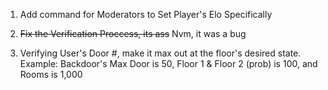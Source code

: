 1. Add command for Moderators to Set Player's Elo Specifically

2. ~~Fix the Verification Proccess, its ass~~ Nvm, it was a bug

3. Verifying User's Door #, make it max out at the floor's desired state. Example: Backdoor's Max Door is 50, Floor 1 & Floor 2 (prob) is 100, and Rooms is 1,000